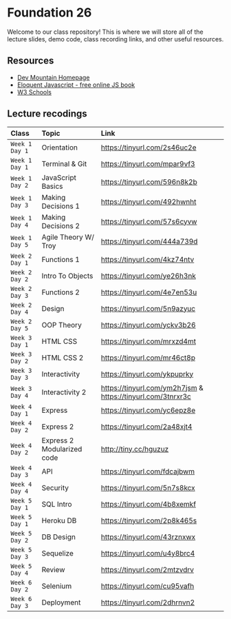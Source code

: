 
# Foundation 26

Welcome to our class repository! This is where we will store all of the lecture slides, demo code, class recording links, and other useful resources.


## Resources

 - [Dev Mountain Homepage](https://ed.devmountain.com/)
 - [Eloquent Javascript - free online JS book](https://eloquentjavascript.net/)
 - [W3 Schools](https://www.w3schools.com/js/default.asp)


## Lecture recodings


| Class | Topic     | Link                |
| :-------- | :------- | :------------------------- |
| `Week 1 Day 1` | Orientation | https://tinyurl.com/2s46uc2e |
| `Week 1 Day 1` | Terminal & Git | https://tinyurl.com/mpar9vf3 |
| `Week 1 Day 2` | JavaScript Basics | https://tinyurl.com/596n8k2b | 
| `Week 1 Day 3` | Making Decisions 1 | https://tinyurl.com/492hwnht | 
| `Week 1 Day 4` | Making Decisions 2 | https://tinyurl.com/57s6cyvw | 
| `Week 1 Day 5` | Agile Theory W/ Troy | https://tinyurl.com/444a739d |
| `Week 2 Day 1` | Functions 1 | https://tinyurl.com/4kz74ntv |
| `Week 2 Day 2` | Intro To Objects | https://tinyurl.com/ye26h3nk |
| `Week 2 Day 3` | Functions 2 | https://tinyurl.com/4e7en53u |
| `Week 2 Day 4` | Design | https://tinyurl.com/5n9azyuc | 
| `Week 2 Day 5` | OOP Theory | https://tinyurl.com/yckv3b26 |
| `Week 3 Day 1` | HTML CSS| https://tinyurl.com/mrxzd4mt |
| `Week 3 Day 2` | HTML CSS 2| https://tinyurl.com/mr46ct8p |https://tinyurl.com/ykpuprky
| `Week 3 Day 3` | Interactivity| https://tinyurl.com/ykpuprky |
| `Week 3 Day 4` | Interactivity 2| https://tinyurl.com/ym2h7jsm & https://tinyurl.com/3tnrxr3c | https://tinyurl.com/yc6epz8e
| `Week 4 Day 1` | Express | https://tinyurl.com/yc6epz8e |
| `Week 4 Day 2` | Express 2 | https://tinyurl.com/2a48xjt4 | 
| `Week 4 Day 2` | Express 2 Modularized code | http://tiny.cc/hguzuz |
| `Week 4 Day 3` | API | https://tinyurl.com/fdcajbwm |
| `Week 4 Day 4` | Security | https://tinyurl.com/5n7s8kcx |
| `Week 5 Day 1` | SQL Intro | https://tinyurl.com/4b8xemkf |
| `Week 5 Day 1` | Heroku DB | https://tinyurl.com/2p8k465s |
| `Week 5 Day 2` | DB Design | https://tinyurl.com/43rznxwx |
| `Week 5 Day 3` | Sequelize | https://tinyurl.com/u4y8brc4 |
| `Week 5 Day 4` | Review | https://tinyurl.com/2mtzvdrv |
| `Week 6 Day 2` | Selenium | https://tinyurl.com/cu95vafh |
| `Week 6 Day 3` | Deployment | https://tinyurl.com/2dhrnvn2 |




